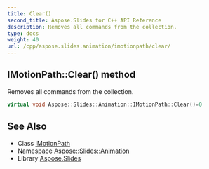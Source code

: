 ```yaml
---
title: Clear()
second_title: Aspose.Slides for C++ API Reference
description: Removes all commands from the collection.
type: docs
weight: 40
url: /cpp/aspose.slides.animation/imotionpath/clear/
---
```

## IMotionPath::Clear() method


Removes all commands from the collection.

```cpp
virtual void Aspose::Slides::Animation::IMotionPath::Clear()=0
```

## See Also

* Class [IMotionPath](./)
* Namespace [Aspose::Slides::Animation](../)
* Library [Aspose.Slides](../../)